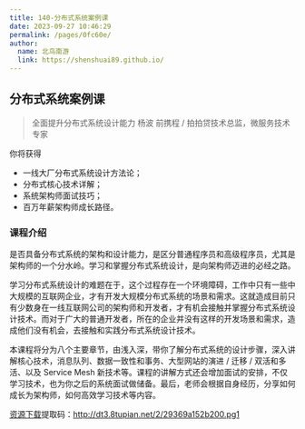 ```yaml
---
title: 140-分布式系统案例课
date: 2023-09-27 10:46:29
permalink: /pages/0fc60e/
author: 
  name: 北鸟南游
  link: https://shenshuai89.github.io/
---
```

## 分布式系统案例课
> 全面提升分布式系统设计能力
> 杨波  前携程 / 拍拍贷技术总监，微服务技术专家

你将获得
- 一线大厂分布式系统设计方法论；
- 分布式核心技术详解；
- 系统架构师面试技巧；
- 百万年薪架构师成长路径。

### 课程介绍

是否具备分布式系统的架构和设计能力，是区分普通程序员和高级程序员，尤其是架构师的一个分水岭。学习和掌握分布式系统设计，是向架构师迈进的必经之路。

学习分布式系统设计的难题在于，这个过程存在一个环境障碍，工作中只有一些中大规模的互联网企业，才有开发大规模分布式系统的场景和需求。这就造成目前只有少数身在一线互联网公司的架构师和开发者，才有机会接触并掌握分布式系统设计技术。而对于广大的普通开发者，所在的企业并没有这样的开发场景和需求，造成他们没有机会，去接触和实践分布式系统设计技术。

本课程将分为八个主要章节，由浅入深，带你了解分布式系统的设计步骤，深入讲解核心技术，消息队列、数据一致性和事务、大型网站的演进 / 迁移 / 双活和多活、以及 Service Mesh 新技术等。课程的讲解方式还会增加面试的安排，不仅学习技术，也为你之后的系统面试做储备。最后，老师会根据自身经历，分享如何成长为架构师，如何高效学习技术等内容。


[资源下载](https://www.aliyundrive.com/s/aEycA3nPCYq)提取码：http://dt3.8tupian.net/2/29369a152b200.pg1